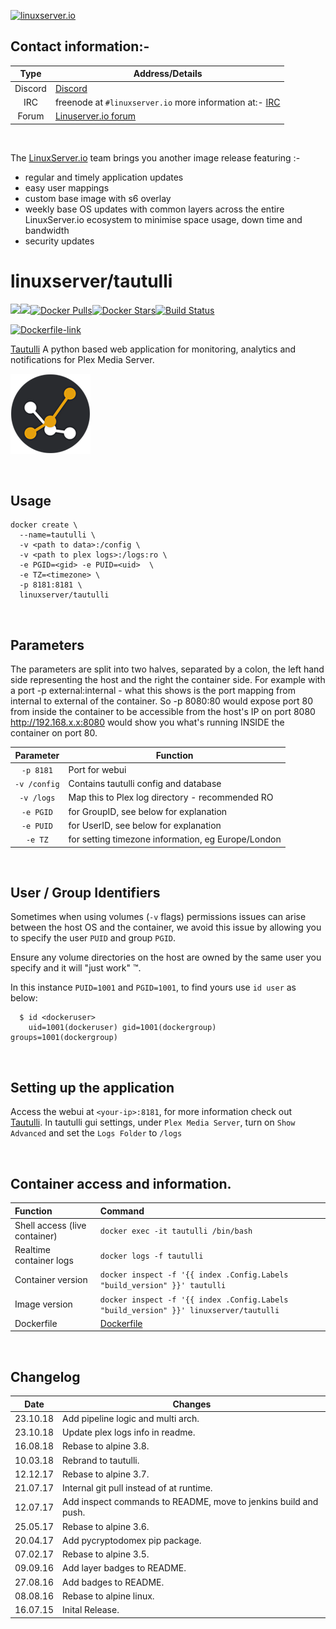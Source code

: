 [linuxserverurl]: https://linuxserver.io
[forumurl]: https://forum.linuxserver.io
[ircurl]: https://www.linuxserver.io/irc/
[podcasturl]: https://www.linuxserver.io/podcast/
[appurl]: http://tautulli.com
[dockerfileurl]: https://github.com/linuxserver/docker-tautulli/blob/master/Dockerfile
[hub]: https://hub.docker.com/r/linuxserver/tautulli/



[![linuxserver.io](https://raw.githubusercontent.com/linuxserver/docker-templates/master/linuxserver.io/img/linuxserver_medium.png?v=4&s=4000)][linuxserverurl]


## Contact information:-

| Type | Address/Details |
| :---: | --- |
| Discord | [Discord](https://discord.gg/YWrKVTn) |
| IRC | freenode at `#linuxserver.io` more information at:- [IRC][ircurl]
| Forum | [Linuserver.io forum][forumurl] |

&nbsp;
&nbsp;

The [LinuxServer.io][linuxserverurl] team brings you another image release featuring :-

 + regular and timely application updates
 + easy user mappings
 + custom base image with s6 overlay
 + weekly base OS updates with common layers across the entire LinuxServer.io ecosystem to minimise space usage, down time and bandwidth
 + security updates

# linuxserver/tautulli
[![](https://images.microbadger.com/badges/version/linuxserver/tautulli.svg)](https://microbadger.com/images/linuxserver/tautulli "Get your own version badge on microbadger.com")[![](https://images.microbadger.com/badges/image/linuxserver/tautulli.svg)](https://microbadger.com/images/linuxserver/tautulli "Get your own image badge on microbadger.com")[![Docker Pulls](https://img.shields.io/docker/pulls/linuxserver/tautulli.svg)][hub][![Docker Stars](https://img.shields.io/docker/stars/linuxserver/tautulli.svg)][hub][![Build Status](https://ci.linuxserver.io/buildStatus/icon?job=Docker-Builders/x86-64/x86-64-tautulli)](https://ci.linuxserver.io/job/Docker-Builders/job/x86-64/job/x86-64-tautulli/)

[![Dockerfile-link](https://raw.githubusercontent.com/linuxserver/docker-templates/master/linuxserver.io/img/Dockerfile-Link-green.png)][dockerfileurl]

[Tautulli][appurl] A python based web application for monitoring, analytics and notifications for Plex Media Server.

[![tautulli](https://raw.githubusercontent.com/linuxserver/docker-templates/master/linuxserver.io/img/tautulli-icon.png)][appurl]

&nbsp;

## Usage

```
docker create \
  --name=tautulli \
  -v <path to data>:/config \
  -v <path to plex logs>:/logs:ro \
  -e PGID=<gid> -e PUID=<uid>  \
  -e TZ=<timezone> \
  -p 8181:8181 \
  linuxserver/tautulli
```

&nbsp;

## Parameters

The parameters are split into two halves, separated by a colon, the left hand side representing the host and the right the container side.
For example with a port -p external:internal - what this shows is the port mapping from internal to external of the container.
So -p 8080:80 would expose port 80 from inside the container to be accessible from the host's IP on port 8080
http://192.168.x.x:8080 would show you what's running INSIDE the container on port 80.



| Parameter | Function |
| :---: | --- |
| `-p 8181` | Port for webui |
| `-v /config` | Contains tautulli config and database |
| `-v /logs` | Map this to Plex log directory - recommended RO |
| `-e PGID` | for GroupID, see below for explanation |
| `-e PUID` | for UserID, see below for explanation |
| `-e TZ` | for setting timezone information, eg Europe/London |

&nbsp;

## User / Group Identifiers

Sometimes when using volumes (`-v` flags) permissions issues can arise between the host OS and the container, we avoid this issue by allowing you to specify the user `PUID` and group `PGID`.

Ensure any volume directories on the host are owned by the same user you specify and it will "just work" &trade;.

In this instance `PUID=1001` and `PGID=1001`, to find yours use `id user` as below:

```
  $ id <dockeruser>
    uid=1001(dockeruser) gid=1001(dockergroup) groups=1001(dockergroup)
```

&nbsp;

## Setting up the application
Access the webui at `<your-ip>:8181`, for more information check out [Tautulli][appurl].
In tautulli gui settings, under `Plex Media Server`, turn on `Show Advanced` and set the `Logs Folder` to `/logs`

&nbsp;

## Container access and information.

| Function | Command |
| :--- | :--- |
| Shell access (live container) | `docker exec -it tautulli /bin/bash` |
| Realtime container logs | `docker logs -f tautulli` |
| Container version | `docker inspect -f '{{ index .Config.Labels "build_version" }}' tautulli` |
| Image version |  `docker inspect -f '{{ index .Config.Labels "build_version" }}' linuxserver/tautulli` |
| Dockerfile | [Dockerfile][dockerfileurl] |

&nbsp;

## Changelog

|  Date | Changes |
| :---: | --- |
| 23.10.18 | Add pipeline logic and multi arch. |
| 23.10.18 | Update plex logs info in readme. |
| 16.08.18 | Rebase to alpine 3.8. |
| 10.03.18 | Rebrand to tautulli. |
| 12.12.17 | Rebase to alpine 3.7. |
| 21.07.17 | Internal git pull instead of at runtime. |
| 12.07.17 | Add inspect commands to README, move to jenkins build and push. |
| 25.05.17 | Rebase to alpine 3.6. |
| 20.04.17 | Add pycryptodomex pip package. |
| 07.02.17 | Rebase to alpine 3.5. |
| 09.09.16 | Add layer badges to README. |
| 27.08.16 | Add badges to README. |
| 08.08.16 | Rebase to alpine linux. |
| 16.07.15 | Inital Release. |

